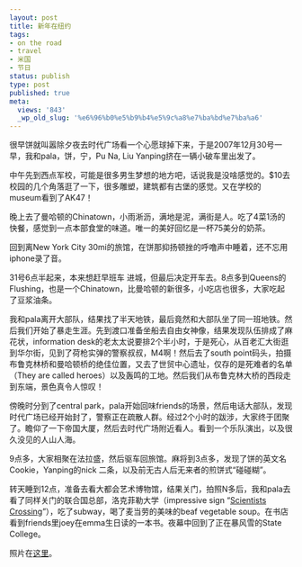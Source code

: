 ```yaml
---
layout: post
title: 新年在纽约
tags:
- on the road
- travel
- 米国
- 节日
status: publish
type: post
published: true
meta:
  views: '843'
  _wp_old_slug: '%e6%96%b0%e5%b9%b4%e5%9c%a8%e7%ba%bd%e7%ba%a6'
---
```

很早饼就叫嚣除夕夜去时代广场看一个心愿球掉下来，于是2007年12月30号一早，我和pala，饼，宁，Pu Na, Liu Yanping挤在一辆小破车里出发了。

中午先到西点军校，可能是很多男生梦想的地方吧，话说我是没啥感觉的。$10去校园的几个角落逛了一下，很多雕塑，建筑都有古堡的感觉。又在学校的museum看到了AK47！

晚上去了曼哈顿的Chinatown，小雨淅沥，满地是泥，满街是人。吃了4菜1汤的快餐，感觉到一点本部食堂的味道。唯一的美好回忆是一杯75美分的奶茶。

回到离New York City 30mi的旅馆，在饼那抑扬顿挫的呼噜声中睡着，还不忘用iphone录了音。

31号6点半起来，本来想赶早班车 进城，但最后决定开车去。8点多到Queens的Flushing，也是一个Chinatown，比曼哈顿的新很多，小吃店也很多，大家吃起了豆浆油条。

我和pala离开大部队，结果找了半天地铁，最后竟然和大部队坐了同一班地铁。然后我们开始了暴走生涯。先到渡口准备坐船去自由女神像，结果发现队伍排成了麻花状，information desk的老太太说要排2个半小时，于是死心，从百老汇大街逛到华尔街，见到了荷枪实弹的警察叔叔，M4啊！然后去了south  point码头，拍摄布鲁克林桥和曼哈顿桥的绝佳位置，又去了世贸中心遗址，仅存的是死难者的名单（They are called heroes）以及轰鸣的工地。然后我们从布鲁克林大桥的西段走到东端，景色真令人惊叹！

傍晚时分到了central park，pala开始回味friends的场景，然后电话大部队，发现时代广场已经开始封了，警察正在疏散人群。经过2个小时的跋涉，大家终于团聚了。瞻仰了一下帝国大厦，然后去时代广场附近看人。看到一个乐队演出，以及很久没见的人山人海。

9点多，大家相聚在法拉盛，然后驱车回旅馆。麻将到3点多，发现了饼的英文名 Cookie，Yanping的nick 二条，以及前无古人后无来者的煎饼式“碰碰糊”。

转天睡到12点，准备去看大都会艺术博物馆，结果关门，拍照N多后，我和pala去看了同样关门的联合国总部，洛克菲勒大学（impressive sign “<a href="http://picasaweb.google.com/ztpala/StmHjK/photo#5150748128152855330" target="_blank">Scientists Crossing</a>”），吃了subway，喝了麦当劳的美味的beaf  vegetable  soup。在书店看到friends里joey在emma生日读的一本书。夜幕中回到了正在暴风雪的State College。

照片在<a href="http://picasaweb.google.com/ztpala/StmHjK" target="_blank">这里</a>。
